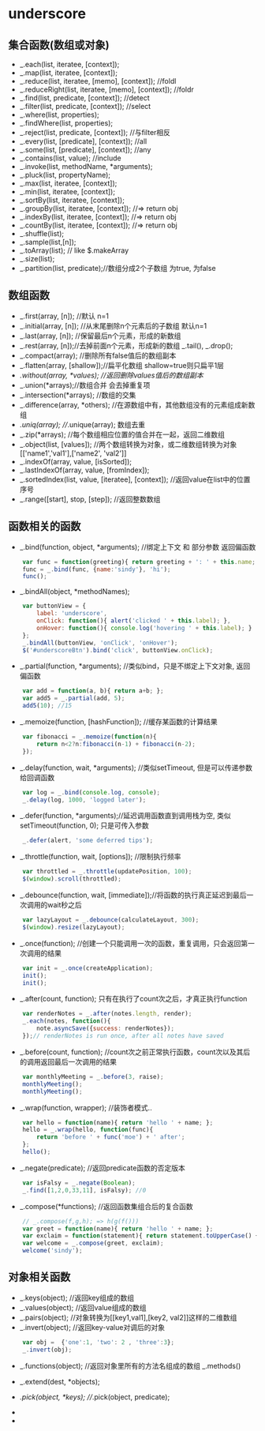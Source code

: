 underscore
=======================

集合函数(数组或对象)
--------------------
+ _.each(list, iteratee, [context]);
+ _.map(list, iteratee, [context]);
+ _.reduce(list, iteratee, [memo], [context]); //foldl
+ _.reduceRight(list, iteratee, [memo], [context]); //foldr
+ _.find(list, predicate, [context]); //detect
+ _.filter(list, predicate, [context]); //select
+ _.where(list, properties);
+ _.findWhere(list, properties);
+ _.reject(list, predicate, [context]); //与filter相反
+ _.every(list, [predicate], [context]); //all
+ _.some(list, [predicate], [context]); //any 
+ _.contains(list, value); //include
+ _.invoke(list, methodName, *arguments);
+ _.pluck(list, propertyName);
+ _.max(list, iteratee, [context]);
+ _.min(list, iteratee, [context]);
+ _.sortBy(list, iteratee, [context]);
+ _.groupBy(list, iteratee, [context]); //=> return obj
+ _.indexBy(list, iteratee, [context]); //=> return obj
+ _.countBy(list, iteratee, [context]); //=> return obj
+ _.shuffle(list);
+ _.sample(list,[n]);
+ _.toArray(list); // like $.makeArray
+ _.size(list); 
+ _.partition(list, predicate);//数组分成2个子数组 为true, 为false

数组函数
---------------------------
+ _.first(array, [n]); //默认 n=1
+ _.initial(array, [n]); //从末尾删除n个元素后的子数组 默认n=1
+ _.last(array, [n]); //保留最后n个元素，形成的新数组
+ _.rest(array, [n]);//去掉前面n个元素，形成新的数组 _.tail(), _.drop();
+ _.compact(array); //删除所有false值后的数组副本
+ _.flatten(array, [shallow]);//扁平化数组 shallow=true则只扁平1层
+ _.without(array, *values); //返回删除values值后的数组副本_
+ _.union(*arrays);//数组合并 会去掉重复项
+ _.intersection(*arrays); //数组的交集
+ _.difference(array, *others); //在源数组中有，其他数组没有的元素组成新数组
+ _.uniq(array); //_.unique(array); 数组去重
+ _.zip(*arrays); //每个数组相应位置的值合并在一起，返回二维数组
+ _.object(list, [values]); //两个数组转换为对象，或二维数组转换为对象[['name1','val1'],['name2', 'val2']]
+ _.indexOf(array, value, [isSorted]);
+ _.lastIndexOf(array, value, [fromIndex]);
+ _.sortedIndex(list, value, [iteratee], [context]); //返回value在list中的位置序号
+ _.range([start], stop, [step]); //返回整数数组

函数相关的函数
-----------------------------
+ _.bind(function, object, *arguments); //绑定上下文 和 部分参数 返回偏函数

```js 
    var func = function(greeting){ return greeting + ': ' + this.name; };
    func = _.bind(func, {name:'sindy'}, 'hi');
    func();
```
+ _.bindAll(object, *methodNames);

```js 
    var buttonView = {
        label: 'underscore',
        onClick: function(){ alert('clicked ' + this.label); },
        onHover: function(){ console.log('hovering ' + this.label); }
    };
    _.bindAll(buttonView, 'onClick', 'onHover');
    $('#underscoreBtn').bind('click', buttonView.onClick);
```

+ _.partial(function, *arguments); //类似bind，只是不绑定上下文对象, 返回偏函数

```js 
    var add = function(a, b){ return a+b; };
    var add5 = _.partial(add, 5);
    add5(10); //15
```

+ _.memoize(function, [hashFunction]); //缓存某函数的计算结果

```js 
    var fibonacci = _.memoize(function(n){
        return n<2?n:fibonacci(n-1) + fibonacci(n-2);
    });
```
+ _.delay(function, wait, *arguments); //类似setTimeout, 但是可以传递参数给回调函数

```js 
    var log = _.bind(console.log, console);
    _.delay(log, 1000, 'logged later');
```

+ _.defer(function, *arguments);//延迟调用函数直到调用栈为空, 类似setTimeout(function, 0); 只是可传入参数

```js 
    _.defer(alert, 'some deferred tips');
```
+ _.throttle(function, wait, [options]); //限制执行频率

```js 
    var throttled = _.throttle(updatePosition, 100);
    $(window).scroll(throttled);
```

+ _.debounce(function, wait, [immediate]);//将函数的执行真正延迟到最后一次调用的wait秒之后

```js 
    var lazyLayout = _.debounce(calculateLayout, 300);
    $(window).resize(lazyLayout);
```

+ _.once(function); //创建一个只能调用一次的函数，重复调用，只会返回第一次调用的结果

```js 
    var init = _.once(createApplication);
    init();
    init();
```

+ _.after(count, function); 只有在执行了count次之后，才真正执行function

```js 
    var renderNotes = _.after(notes.length, render);
    _.each(notes, function(){
        note.asyncSave({success: renderNotes});
    });// renderNotes is run once, after all notes have saved
```

+ _.before(count, function); //count次之前正常执行函数，count次以及其后的调用返回最后一次调用的结果

```js 
    var monthlyMeeting = _.before(3, raise);
    monthlyMeeting();
    monthlyMeeting();
```

+ _.wrap(function, wrapper); //装饰者模式..

```js 
    var hello = function(name){ return 'hello ' + name; };
    hello = _.wrap(hello, function(func){
        return 'before ' + func('moe') + ' after';
    };
    hello();
```

+ _.negate(predicate); //返回predicate函数的否定版本
```js 
    var isFalsy = _.negate(Boolean);
    _.find([1,2,0,33,11], isFalsy); //0
```
+ _.compose(*functions); //返回函数集组合后的复合函数

```js 
    // _.compose(f,g,h); => h(g(f()))
    var greet = function(name){ return 'hello ' + name; };
    var exclaim = function(statement){ return statement.toUpperCase() + '!';};
    var welcome = _.compose(greet, exclaim);
    welcome('sindy');
```

对象相关函数
-----------------------------
+ _.keys(object); //返回key组成的数组
+ _.values(object); //返回value组成的数组
+ _.pairs(object); //对象转换为[[key1,val1],[key2, val2]]这样的二维数组
+ _.invert(object); //返回key-value对调后的对象

```js 
    var obj =  {'one':1, 'two': 2 , 'three':3};
    _.invert(obj);
```

+ _.functions(object); //返回对象里所有的方法名组成的数组 _.methods()
+ _.extend(dest, *objects);
+ _.pick(object, *keys); //_.pick(object, predicate);
+ 

+ 